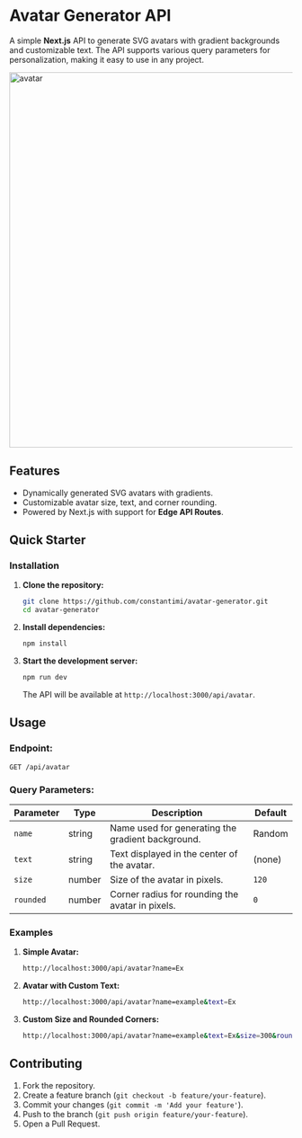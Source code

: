 # **Avatar Generator API**

A simple **Next.js** API to generate SVG avatars with gradient backgrounds and customizable text. The API supports various query parameters for personalization, making it easy to use in any project.

<img width="668" alt="avatar" src="https://github.com/user-attachments/assets/53d171bb-26dc-4876-87fc-b61776f8fbae">

## **Features**

-   Dynamically generated SVG avatars with gradients.
-   Customizable avatar size, text, and corner rounding.
-   Powered by Next.js with support for **Edge API Routes**.

## **Quick Starter**

### **Installation**

1. **Clone the repository:**

    ```bash
    git clone https://github.com/constantimi/avatar-generator.git
    cd avatar-generator
    ```

2. **Install dependencies:**

    ```bash
    npm install
    ```

3. **Start the development server:**

    ```bash
    npm run dev
    ```

    The API will be available at `http://localhost:3000/api/avatar`.

## **Usage**

### **Endpoint:**

`GET /api/avatar`

### **Query Parameters:**

| Parameter | Type   | Description                                       | Default |
| --------- | ------ | ------------------------------------------------- | ------- |
| `name`    | string | Name used for generating the gradient background. | Random  |
| `text`    | string | Text displayed in the center of the avatar.       | (none)  |
| `size`    | number | Size of the avatar in pixels.                     | `120`   |
| `rounded` | number | Corner radius for rounding the avatar in pixels.  | `0`     |

### **Examples**

1. **Simple Avatar:**

    ```bash
    http://localhost:3000/api/avatar?name=Ex
    ```

2. **Avatar with Custom Text:**

    ```bash
    http://localhost:3000/api/avatar?name=example&text=Ex
    ```

3. **Custom Size and Rounded Corners:**
    ```bash
    http://localhost:3000/api/avatar?name=example&text=Ex&size=300&rounded=20
    ```

## **Contributing**

1. Fork the repository.
2. Create a feature branch (`git checkout -b feature/your-feature`).
3. Commit your changes (`git commit -m 'Add your feature'`).
4. Push to the branch (`git push origin feature/your-feature`).
5. Open a Pull Request.
